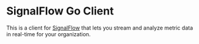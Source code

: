 # SignalFlow Go Client

This is a client for [SignalFlow](https://dev.splunk.com/observability/docs/signalflow)
that lets you stream and analyze metric data in real-time for your organization.
